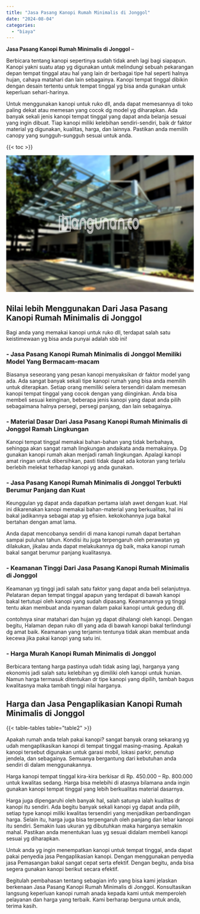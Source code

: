 ```yaml
---
title: "Jasa Pasang Kanopi Rumah Minimalis di Jonggol"
date: "2024-08-04"
categories: 
  - "biaya"
---
```


**Jasa Pasang Kanopi Rumah Minimalis di Jonggol** –

Berbicara tentang kanopi sepertinya sudah tidak aneh lagi bagi siapapun. Kanopi yakni suatu atap yg digunakan untuk melindungi sebuah pekarangan depan tempat tinggal atau hal yang lain dr berbagai tipe hal seperti halnya hujan, cahaya matahari dan lain sebagainya. Kanopi tempat tinggal dibikin dengan desain tertentu untuk tempat tinggal yg bisa anda gunakan untuk keperluan sehari-harinya.

Untuk menggunakan kanopi untuk ruko dll, anda dapat memesannya di toko paling dekat atau memesan yang cocok dg model yg diharapkan. Ada banyak sekali jenis kanopi tempat tinggal yang dapat anda belanja sesuai yang ingin dibuat. Tiap kanopi miliki kelebihan sendiri-sendiri, baik dr faktor material yg digunakan, kualitas, harga, dan lainnya. Pastikan anda memilih canopy yang sungguh-sungguh sesuai untuk anda.

{{< toc >}}

![Jasa Pasang Kanopi Rumah Minimalis di Jonggol](/images/harga-kanopi-minimalis-32.png)

## Nilai lebih Menggunakan Dari Jasa Pasang Kanopi Rumah Minimalis di Jonggol

Bagi anda yang memakai kanopi untuk ruko dll, terdapat salah satu keistimewaan yg bisa anda punyai adalah sbb ini!

### \- Jasa Pasang Kanopi Rumah Minimalis di Jonggol Memiliki Model Yang Bermacam-macam

Biasanya seseorang yang pesan kanopi menyaksikan dr faktor model yang ada. Ada sangat banyak sekali tipe kanopi rumah yang bisa anda memilih untuk diterapkan. Setiap orang memiliki selera tersendiri dalam memesan kanopi tempat tinggal yang cocok dengan yang diinginkan. Anda bisa membeli sesuai keinginan, beberapa jenis kanopi yang dapat anda pilih sebagaimana halnya persegi, persegi panjang, dan lain sebagainya.

### \- Material Dasar Dari Jasa Pasang Kanopi Rumah Minimalis di Jonggol Ramah Lingkungan

Kanopi tempat tinggal memakai bahan-bahan yang tidak berbahaya, sehingga akan sangat ramah lingkungan andaikata anda memakainya. Dg gunakan kanopi rumah akan menjadi ramah lingkungan. Apalagi kanopi amat ringan untuk dibersihkan, pasti tidak dapat ada kotoran yang terlalu berlebih melekat terhadap kanopi yg anda gunakan.

### \- Jasa Pasang Kanopi Rumah Minimalis di Jonggol Terbukti Berumur Panjang dan Kuat

Keunggulan yg dapat anda dapatkan pertama ialah awet dengan kuat. Hal ini dikarenakan kanopi memakai bahan-material yang berkualitas, hal ini bakal jadikannya sebagai atap yg efisien. kekokohannya juga bakal bertahan dengan amat lama.

Anda dapat mencobanya sendiri di mana kanopi rumah dapat bertahan sampai puluhan tahun. Kondisi itu juga terpengaruh oleh perawatan yg dilakukan, jikalau anda dapat melakukannya dg baik, maka kanopi rumah bakal sangat berumur panjang kualitasnya.

### \- Keamanan Tinggi Dari Jasa Pasang Kanopi Rumah Minimalis di Jonggol

Keamanan yg tinggi jadi salah satu faktor yang dapat anda beli selanjutnya. Pelataran depan tempat tinggal apapun yang terdapat di bawah kanopi bakal tertutupi oleh kanopi yang sudah dipasang. Keamanannya yg tinggi tentu akan membuat anda nyaman dalam pakai kanopi untuk gedung dll.

contohnya sinar matahari dan hujan yg dapat dihalangi oleh kanopi. Dengan begitu, Halaman depan ruko dll yang ada di bawah kanopi bakal terlindungi dg amat baik. Keamanan yang terjamin tentunya tidak akan membuat anda kecewa jika pakai kanopi yang satu ini.

### \- Harga Murah Kanopi Rumah Minimalis di Jonggol

Berbicara tentang harga pastinya udah tidak asing lagi, harganya yang ekonomis jadi salah satu kelebihan yg dimiliki oleh kanopi untuk hunian. Namun harga termasuk ditentukan dr tipe kanopi yang dipilih, tambah bagus kwalitasnya maka tambah tinggi nilai harganya.

## Harga dan Jasa Pengaplikasian Kanopi Rumah Minimalis di Jonggol

{{< table-tables table="table2" >}}

Apakah rumah anda telah pakai kanopi? sangat banyak orang sekarang yg udah mengaplikasikan kanopi di tempat tinggal masing-masing. Apakah kanopi tersebut digunakan untuk garasi mobil, lokasi parkir, penutup jendela, dan sebagainya. Semuanya bergantung dari kebutuhan anda sendiri di dalam menggunakannya.

Harga kanopi tempat tinggal kira-kira berkisar di Rp. 450.000 – Rp. 800.000 untuk kwalitas sedang. Harga bisa melebihi di atasnya bilamana anda ingin gunakan kanopi tempat tinggal yang lebih berkualitas material dasarnya.

Harga juga dipengaruhi oleh banyak hal, salah satunya ialah kualitas dr kanopi itu sendiri. Ada begitu banyak sekali kanopi yg dapat anda pilih, setiap type kanopi miliki kwalitas tersendiri yang menjadikan perbandingan harga. Selain itu, harga juga bisa terpengaruh oleh panjang dan lebar kanopi itu sendiri. Semakin luas ukuran yg dibutuhkan maka harganya semakin mahal. Pastikan anda menentukan luas yg sesuai didalam membeli kanopi sesuai yg diharapkan.

Untuk anda yg ingin menempatkan kanopi untuk tempat tinggal, anda dapat pakai penyedia jasa Pengaplikasian kanopi. Dengan menggunakan penyedia jasa Pemasangan bakal sangat cepat serta efektif. Dengan begitu, anda bisa segera gunakan kanopi berikut secara efektif.

Begitulah pembahasan tentang sebagian info yang bisa kami jelaskan berkenaan Jasa Pasang Kanopi Rumah Minimalis di Jonggol. Konsultasikan langsung keperluan kanopi rumah anada kepada kami untuk memperoleh pelayanan dan harga yang terbaik. Kami berharap berguna untuk anda, terima kasih.
